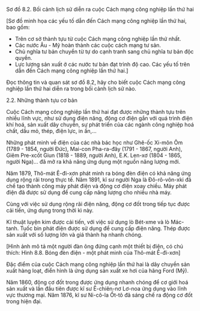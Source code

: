 Sơ đồ 8.2. Bối cảnh lịch sử diễn ra cuộc Cách mạng công nghiệp lần thứ hai

[Sơ đồ minh họa các yếu tố dẫn đến Cách mạng công nghiệp lần thứ hai, bao gồm:
- Trên cơ sở thành tựu từ cuộc Cách mạng công nghiệp lần thứ nhất.
- Các nước Âu - Mỹ hoàn thành các cuộc cách mạng tư sản.
- Chủ nghĩa tư bản chuyển từ tự do cạnh tranh sang chủ nghĩa tư bản độc quyền.
- Lực lượng sản xuất ở các nước tư bản đạt trình độ cao.
Các yếu tố trên dẫn đến Cách mạng công nghiệp lần thứ hai.]

Đọc thông tin và quan sát sơ đồ 8.2, hãy cho biết cuộc Cách mạng công nghiệp lần thứ hai diễn ra trong bối cảnh lịch sử nào.

2.2. Những thành tựu cơ bản

Cuộc Cách mạng công nghiệp lần thứ hai đạt được những thành tựu trên nhiều lĩnh vực, như sử dụng điện năng, động cơ điện gắn với quá trình điện khí hoá, sản xuất dây chuyền, sự phát triển của các ngành công nghiệp hoá chất, dầu mỏ, thép, điện lực, in ấn,...

Những phát minh về điện của các nhà bác học như Ghê-ốc Xi-môn Ôm (1789 - 1854, người Đức), Mai-con Pha-ra-đây (1791 - 1867, người Anh), Giêm Pre-xcốt Giun (1818 - 1889, người Anh), E.K. Len-xơ (1804 - 1865, người Nga)... đã mở ra khả năng ứng dụng một nguồn năng lượng mới.

Năm 1879, Thô-mát Ê-đi-xơn phát minh ra bóng đèn điện có khả năng ứng dụng rộng rãi trong thực tế. Năm 1891, kĩ sư người Nga là Đô-rô-vôn-xki đã chế tạo thành công máy phát điện và động cơ điện xoay chiều. Máy phát điện đã được sử dụng để cung cấp năng lượng cho nhiều nhà máy.

Cùng với việc sử dụng rộng rãi điện năng, động cơ đốt trong tiếp tục được cải tiến, ứng dụng trong thời kì này.

Kĩ thuật luyện kim được cải tiến, với việc sử dụng lò Bét-xme và lò Mác-tanh. Tuốc bin phát điện được sử dụng để cung cấp điện năng. Thép được sản xuất với số lượng lớn và giá thành hạ nhanh chóng.

[Hình ảnh mô tả một người đàn ông đứng cạnh một thiết bị điện, có chú thích: Hình 8.8. Bóng đèn điện - một phát minh của Thô-mát Ê-đi-xơn]

Đặc điểm của cuộc Cách mạng công nghiệp lần thứ hai là dây chuyền sản xuất hàng loạt, điển hình là ứng dụng sản xuất xe hơi của hãng Ford (Mỹ).

Năm 1860, động cơ đốt trong được ứng dụng nhanh chóng để cơ giới hoá sản xuất và lần đầu tiên được kĩ sư Ê-chiên-nơ Lơ-noa ứng dụng vào lĩnh vực thương mại. Năm 1876, kĩ sư Ni-cô-la Ốt-tô đã sáng chế ra động cơ đốt trong hiện đại.